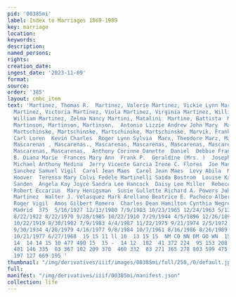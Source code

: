 ```yaml
---
pid: '00385mi'
label: Index to Marriages 1869-1989
key: marriage
location: 
keywords: 
description: 
named_persons: 
rights: 
creation_date: 
ingest_date: '2023-11-09'
format: 
source: 
order: '385'
layout: cmhc_item
text: 'Martinez, Thomas R.  Martinez, Valerie Martinez, Vickie Lynn Martinez, Victor
  Martinez, Victoria Martinez, Viola Martinez, Virginia Martinez, William Martinez,
  William Martinez, Zelma Nancy Martini, Matalini  Martino, Battista  Martinoia, Martinoia,
  Martinson, Martinson, Martinson,  Antonio Lizzie Andrew John Mary  Martschinske,
  Martschinske, Martschinske, Martschinske, Martschinske, Marvik, Frank  Carl Loren
  Carl Loren  Kevin Charles  Roger Lynn Sylvia  Marx, Theodore Marz, Marian J.  Mascarenas,
  Mascarenas , Mascarenas., Mascarenas, Mascarenas, Mascarenas, Mascarenas, Mascarenas,
  Mascarenas, Mascarenas,  Anthony Corinne Danette  Daniel  Debbie Frances Delores
  B. Diana Marie  Frances Mary Ann  Frank P.  Geraldine (Mrs. )  Josephine Trujillo
  Michael Anthony Medina  Jerry Vicente Garcia Irene C. Flores  Joe Manuel Cruz Pablito
  Sanchez Samuel Vigil  Carol Jean Maes  Carol Jean Maes  Levy Abila  Midest Widman  Thelma
  Hoover  Teressa Mary Colvi Fedele Martinelli Saida Bostrom  Louise Kalistrom  John
  Sanden  Angela Kay Joyce Sandra Lee Hancock  Daisy Lee Miller  Rebecca Lucann Fabian
  Robert Eccarius  Mary Henigsman  Susie Gullette Richard A. Powers Johanna Marie
  Martinez  Walter J. Velasquez Mark Arellano Beatrice E. Pacheco Albert Glenn Maes
  Roger Vigil  Amos Gilbert Romero  Charles Dean Hamilton Cynthia Negrete  Wilfred
  Madrid  375  5/16/1927 12/13/1980 7/9/1983 10/23/1965 12/24/1963 5/13/1961 8/21/1948
  8/22/1922 8/22/1970 9/28/1985 10/22/1910 7/29/1944 4/5/1896 12/26/1899 12/25/1906
  10/22/1919 8/30/1902 7/9/1983 4/4/1987 11/22/1975 9/21/1974 2/5/1972 4/20/1904 11/14/1906
  9/30/1934 4/28/1979 4/16/1977 9/8/1984 10/7/1961 8/16/1986 8/26/1989 2/5/1982 8/1/1981
  10/21/1977 6/27/1968  15 15 11 ll 10  13 15 15  NM CO NN DM OO WN  15 481 14 14
  14  14 14 15 10 477 490 15  15 -  14 12  182  41 372 224  95 153 208 164  84 548
  481 146 335  83 367 102 209 370  460 332  83 271 365 278 803 599 475 186 830 528
  197 127 669 195 '
thumbnail: "/img/derivatives/iiif/images/00385mi/full/250,/0/default.jpg"
full: 
manifest: "/img/derivatives/iiif/00385mi/manifest.json"
collection: life
---
```

